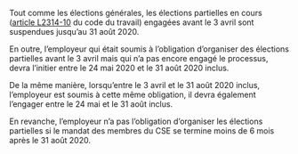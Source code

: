 Tout comme les élections générales, les élections partielles en cours ([article L2314-10](/code-du-travail/L2314-10) du code du travail) engagées avant le 3 avril sont suspendues jusqu’au 31 août 2020.

En outre, l’employeur qui était soumis à l’obligation d’organiser des élections partielles avant le 3 avril mais qui n’a pas encore engagé le processus, devra l’initier entre le 24 mai 2020 et le 31 août 2020 inclus.

De la même manière, lorsqu’entre le 3 avril et le 31 août 2020 inclus, l’employeur est soumis à cette même obligation, il devra également l’engager entre le 24 mai et le 31 août inclus.

En revanche, l’employeur n’a pas l’obligation d’organiser les élections partielles si le mandat des membres du CSE se termine moins de 6 mois après le 31 août 2020.
